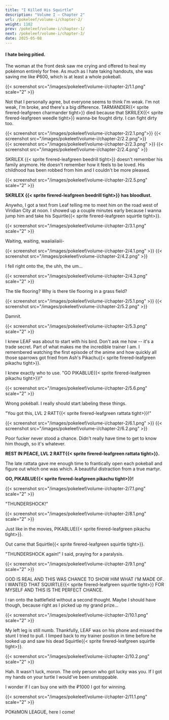 ```yaml
---
title: "I Killed His Squirtle"
description: "Volume I – Chapter 2"
url: /pokeleef/volume-i/chapter-2/
weight: 1102
prev: /pokeleef/volume-i/chapter-1/
next: /pokeleef/volume-i/chapter-3/
date: 2025-05-08
---
```



#### I hate being pitied.

The woman at the front desk saw me crying and offered to heal my pokémon entirely for free. As much as I hate taking handouts, she was saving me like ₽600, which is at least a whole pokeball.

{{< screenshot src="/images/pokeleef/volume-i/chapter-2/1.1.png" scale="2" >}}

Not that I personally agree, but everyone seems to think I'm weak. I'm not weak, I'm broke, and there's a big difference. TARMANDER{{< sprite firered-leafgreen charmander tight>}} died because that SKRILEX{{< sprite firered-leafgreen weedle tight>}} wanna-be fought dirty. I can fight dirty too.

<div style="display: flex; gap: 0; align-items: flex-start;">
  {{< screenshot src="/images/pokeleef/volume-i/chapter-2/2.1.png">}}
  {{< screenshot src="/images/pokeleef/volume-i/chapter-2/2.2.png">}}
</div>

<div style="display: flex; gap: 0; align-items: flex-start;">
{{< screenshot src="/images/pokeleef/volume-i/chapter-2/2.3.png" >}}
{{< screenshot src="/images/pokeleef/volume-i/chapter-2/2.4.png" >}}
</div>

SKRILEX {{< sprite firered-leafgreen beedrill tight>}} doesn't remember his family anymore. He doesn't remember how it feels to be loved. His childhood has been robbed from him and I couldn't be more pleased.

{{< screenshot src="/images/pokeleef/volume-i/chapter-2/2.5.png" scale="2" >}}

**SKRILEX {{< sprite firered-leafgreen beedrill tight>}} has bloodlust.**


Anywho, I got a text from Leaf telling me to meet him on the road west of Viridian City at noon. I showed up a couple minutes early because I wanna jump him and take his Squirtle{{< sprite firered-leafgreen squirtle tight>}}. 

{{< screenshot src="/images/pokeleef/volume-i/chapter-2/3.1.png" scale="2" >}}

Waiting, waiting, waaiiaiiaiii-

<div style="display: flex; gap: 0; align-items: flex-start;">
{{< screenshot src="/images/pokeleef/volume-i/chapter-2/4.1.png" >}}
{{< screenshot src="/images/pokeleef/volume-i/chapter-2/4.2.png" >}}
</div>

I fell right onto the, the uhh, the um... 

{{< screenshot src="/images/pokeleef/volume-i/chapter-2/4.3.png" scale="2" >}}


The tile flooring? Why is there tile flooring in a grass field?

<div style="display: flex; gap: 0; align-items: flex-start;">
{{< screenshot src="/images/pokeleef/volume-i/chapter-2/5.1.png" >}}
{{< screenshot src="/images/pokeleef/volume-i/chapter-2/5.2.png" >}}
</div>

Damnit.

{{< screenshot src="/images/pokeleef/volume-i/chapter-2/5.3.png" scale="2" >}}

I knew LEAF was about to start with his bird. Don't ask me how -- it's a trade secret.
Part of what makes me the incredible trainer I am. I remembered watching the first episode
of the anime and how quickly all those sparrows got fried from Ash's Pikachu{{< sprite firered-leafgreen pikachu tight>}}.

I knew exactly who to use. "GO PIKABLUE{{< sprite firered-leafgreen pikachu tight>}}!"



{{< screenshot src="/images/pokeleef/volume-i/chapter-2/5.6.png" scale="2" >}}

Wrong pokéball. I really should start labeling these things. 

"You got this, LVL 2 RATT{{< sprite firered-leafgreen rattata tight>}}!"

<div style="display: flex; gap: 0; align-items: flex-start;">
{{< screenshot src="/images/pokeleef/volume-i/chapter-2/6.1.png" >}}
{{< screenshot src="/images/pokeleef/volume-i/chapter-2/6.2.png" >}}
</div>

Poor fucker never stood a chance. Didn't really have time to get to know him though, so it's whatever. 

**REST IN PEACE, LVL 2 RATT{{< sprite firered-leafgreen rattata tight>}}.** 

The late rattata gave me enough time to frantically open each pokeball and figure out which one was which.
A beautiful distraction from a true martyr.

**GO, PIKABLUE{{< sprite firered-leafgreen pikachu tight>}}!**

{{< screenshot src="/images/pokeleef/volume-i/chapter-2/7.1.png" scale="2" >}}

"THUNDERSHOCK!"

{{< screenshot src="/images/pokeleef/volume-i/chapter-2/8.1.png" scale="2" >}}


Just like in the movies, PIKABLUE{{< sprite firered-leafgreen pikachu tight>}}.

Out came that Squirtle{{< sprite firered-leafgreen squirtle tight>}}.

"THUNDERSHOCK again!" I said, praying for a paralysis.

{{< screenshot src="/images/pokeleef/volume-i/chapter-2/9.1.png" scale="2" >}}

GOD IS REAL AND THIS WAS CHANCE TO SHOW HIM WHAT I'M MADE OF. I WANTED THAT SQUIRTLE{{< sprite firered-leafgreen squirtle tight>}}
FOR MYSELF AND THIS IS THE PERFECT CHANCE.

I ran onto the battlefield without a second thought. Maybe I should have though, because 
right as I picked up my grand prize...

{{< screenshot src="/images/pokeleef/volume-i/chapter-2/10.1.png" scale="2" >}}

My left leg is still numb. Thankfully, LEAF was on his phone and missed the stunt
I tried to pull. I limped back to my trainer position in time before he looked up
and saw his dead Squirtle{{< sprite firered-leafgreen squirtle tight>}}. 

{{< screenshot src="/images/pokeleef/volume-i/chapter-2/10.2.png" scale="2" >}}

Hah. It wasn't luck, moron. The only person who got lucky was you. If I got my hands
on your turtle I would've been unstoppable. 

I wonder if I can buy one with the ₽1000 I got for winning.

{{< screenshot src="/images/pokeleef/volume-i/chapter-2/11.1.png" scale="2" >}}

POKéMON LEAGUE, here I come! 